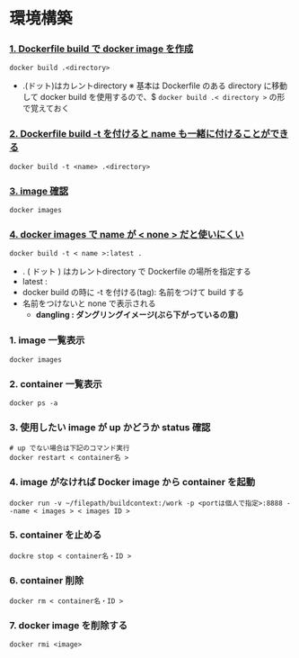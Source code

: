 # 環境構築
### <u>1. Dockerfile build で docker image を作成</u>
    docker build .<directory>
- .(ドット)はカレントdirectory ※ 基本は Dockerfile のある directory に移動して docker build を使用するので、$ `docker build .< directory >` の形で覚えておく
### <u>2. Dockerfile build -t を付けると name も一緒に付けることができる</u>
    docker build -t <name> .<directory>
### <u>3. image 確認</u>
    docker images
### <u>4. docker images で name が < none > だと使いにくい</u>
    docker build -t < name >:latest .
- . ( ドット ) はカレントdirectory で Dockerfile の場所を指定する
- latest :
- docker build の時に -t を付ける(tag): 名前をつけて build する
- 名前をつけないと none で表示される
  - **dangling : ダングリングイメージ(ぶら下がっているの意)**
### 1. image 一覧表示
    docker images
### 2. container 一覧表示
    docker ps -a
### 3. 使用したい image が up かどうか status 確認
    # up でない場合は下記のコマンド実行
    docker restart < container名 >
### 4. image がなければ Docker image から container を起動
    docker run -v ~/filepath/buildcontext:/work -p <portは個人で指定>:8888 --name < images > < images ID >
### 5. container を止める
    dockre stop < container名・ID >
### 6. container 削除
    docker rm < container名・ID >
### 7. docker image を削除する
    docker rmi <image>

